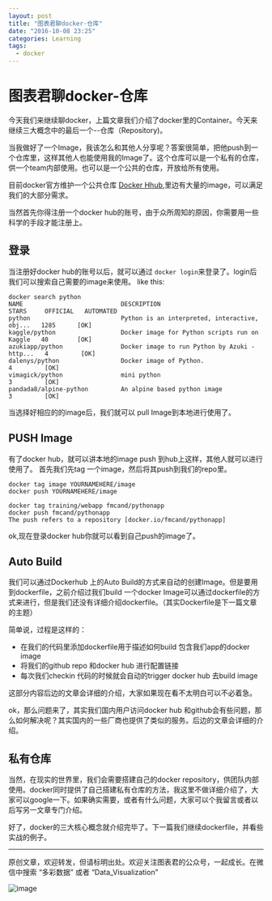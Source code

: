 ```yaml
---
layout: post
title: "图表君聊docker-仓库"
date: "2016-10-08 23:25"
categories: Learning
tags:
  - docker
---
```


# 图表君聊docker-仓库
今天我们来继续聊docker，上篇文章我们介绍了docker里的Container。今天来继续三大概念中的最后一个--仓库（Repository)。

当我做好了一个Image，我该怎么和其他人分享呢？答案很简单，把他push到一个仓库里，这样其他人也能使用我的Image了。这个仓库可以是一个私有的仓库，供一个team内部使用。也可以是一个公共的仓库，开放给所有使用。

目前docker官方维护一个公共仓库 [Docker Hhub](https://hub.docker.com/),里边有大量的image，可以满足我们的大部分需求。

当然首先你得注册一个docker hub的账号，由于众所周知的原因，你需要用一些科学的手段才能注册上。

## 登录
当注册好docker hub的账号以后，就可以通过 ```docker login```来登录了。login后我们可以搜索自己需要的image来使用。
like this:

```
docker search python
NAME                           DESCRIPTION                                     STARS     OFFICIAL   AUTOMATED
python                         Python is an interpreted, interactive, obj...   1285      [OK]
kaggle/python                  Docker image for Python scripts run on Kaggle   40        [OK]         
azukiapp/python                Docker image to run Python by Azuki - http...   4         [OK]         
dalenys/python                 Docker image of Python.                         4         [OK]       
vimagick/python                mini python                                     3         [OK]      
pandada8/alpine-python         An alpine based python image                    3         [OK]     
```

当选择好相应的的image后，我们就可以 pull Image到本地进行使用了。

## PUSH Image
有了docker hub，就可以讲本地的image push 到hub上这样，其他人就可以进行使用了。
首先我们先tag 一个image，然后将其push到我们的repo里。

```
docker tag image YOURNAMEHERE/image
docker push YOURNAMEHERE/image
```

```
docker tag training/webapp fmcand/pythonapp
docker push fmcand/pythonapp
The push refers to a repository [docker.io/fmcand/pythonapp]
```
ok,现在登录docker hub你就可以看到自己push的image了。


## Auto Build
我们可以通过Dockerhub 上的Auto Build的方式来自动的创建Image。但是要用到dockerfile，之前介绍过我们build 一个docker Image可以通过dockerfile的方式来进行，但是我们还没有详细介绍dockerfile。（其实Dockerfile是下一篇文章的主题）

简单说，过程是这样的：

* 在我们的代码里添加dockerfile用于描述如何build 包含我们app的docker image
* 将我们的github repo 和docker hub 进行配置链接
* 每次我们checkin 代码的时候就会自动的trigger docker hub 去build image

这部分内容后边的文章会详细的介绍，大家如果现在看不太明白可以不必着急。

ok，那么问题来了，其实我们国内用户访问docker hub 和github会有些问题，那么如何解决呢？其实国内的一些厂商也提供了类似的服务。后边的文章会详细的介绍。

## 私有仓库
当然，在现实的世界里，我们会需要搭建自己的docker repository，供团队内部使用。docker同时提供了自己搭建私有仓库的方法，我这里不做详细介绍了，大家可以google一下。如果确实需要，或者有什么问题，大家可以个我留言或者以后写另一文章专门介绍。

好了，docker的三大核心概念就介绍完毕了。下一篇我们继续dockerfile，并看些实战的例子。

------

原创文章，欢迎转发，但请标明出处。欢迎关注图表君的公众号，一起成长。在微信中搜索 “多彩数据” 或者 “Data_Visualization”


![image]({{url}}/resources/img/wechat.jpg)







